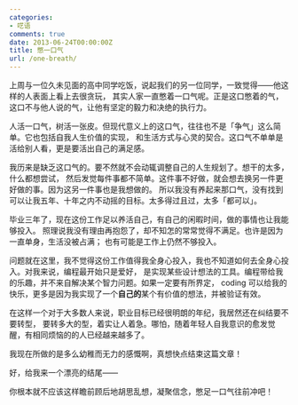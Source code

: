 ```yaml
---
categories:
- 呓语
comments: true
date: 2013-06-24T00:00:00Z
title: 憋一口气
url: /one-breath/
---
```


<!--最近突然发现身边好多朋友，都走了一些不那么循规蹈矩的路。-->
<!--A 工作四年多，职位已属不错，辞掉职开始准备考某常青藤大学的 MBA；-->
<!--B 放弃做架构师的机会，甩下一句「编程只是我的业余爱好」，准备环游中国去了；-->
<!--C 本科学土木，考了两年，最近终于收到同济建筑系的录取通知书；-->
<!--D 研究生读完，不找工作不读博，一个人躲到某三线城市跟父母说「我要专心看点书」，-->
<!--E 工作五年后，也开始准备出国读书，甚至因此回归单身状态。-->

<!--要说身边这么多走得-->

上周与一位久未见面的高中同学吃饭，说起我们的另一位同学，一致觉得——他这样的人表面上看上去很贪玩，
其实人家一直憋着一口气呢。正是这口憋着的气，这口不与他人说的气，让他有坚定的毅力和决绝的执行力。

人活一口气，树活一张皮。但现代意义上的这口气，往往也不是「争气」这么简单。它也包括自我人生价值的实现，
和生活方式与心灵的契合。这口气不单单是活给别人看，更是要活出自己的满足感。

我历来是缺乏这口气的。要不然就不会动辄调整自己的人生规划了。想干的太多，什么都想尝试，
然后发觉每件事都不简单。这件事不好做，就会想去换另一件更好做的事。因为这另一件事也是我想做的。
所以我没有养起来那口气，没有找到可以让我五年、十年之内不动摇的目标。太多得过且过，太多「都可以」。

毕业三年了，现在这份工作足以养活自己，有自己的闲暇时间，做的事情也让我能够投入。
照理说我没有理由再抱怨了，却不知怎的常常觉得不满足。也许是因为一直单身，生活没被占满；
也有可能是工作上仍然不够投入。

问题就在这里，我不觉得这份工作值得我全身心投入，我也不知道如何去全身心投入。对我来说，编程最开始只是爱好，
是实现某些设计想法的工具。编程带给我的乐趣，并不来自解决某个智力问题。如果一定要有所界定，
coding 可以给我的快乐，更多是因为我实现了一个**自己的**某个有价值的想法，并被验证有效。

在这样一个对于大多数人来说，职业目标已经很明朗的年纪，我居然还在纠结要不要转型，
要转多大的型，着实让人着急。哪怕，随着年轻人自我意识的愈发觉醒，有相同烦恼的的人已经越来越多了。

我现在所做的是多么幼稚而无力的感慨啊，真想快点结束这篇文章！

好，给我来一个漂亮的结尾——

你根本就不应该这样瞻前顾后地胡思乱想，凝聚信念，憋足一口气往前冲吧！
